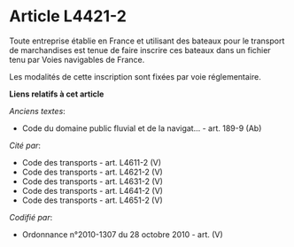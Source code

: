 # Article L4421-2

Toute entreprise établie en France et utilisant des bateaux pour le transport de marchandises est tenue de faire inscrire ces
bateaux dans un fichier tenu par Voies navigables de France.

Les modalités de cette inscription sont fixées par voie réglementaire.

**Liens relatifs à cet article**

_Anciens textes_:

  - Code du domaine public fluvial et de la navigat... - art. 189-9 (Ab)

_Cité par_:

  - Code des transports - art. L4611-2 (V)
  - Code des transports - art. L4621-2 (V)
  - Code des transports - art. L4631-2 (V)
  - Code des transports - art. L4641-2 (V)
  - Code des transports - art. L4651-2 (V)

_Codifié par_:

  - Ordonnance n°2010-1307 du 28 octobre 2010 - art. (V)
